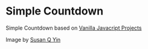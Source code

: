 # Simple Countdown

Simple Countdown based on [Vanilla Javacript Projects](https://www.vanillajavascriptprojects.com/)

Image by [Susan Q Yin](https://unsplash.com/@syinq)
